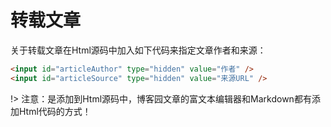 # 转载文章
 
关于转载文章在Html源码中加入如下代码来指定文章作者和来源：

```html
<input id="articleAuthor" type="hidden" value="作者" />
<input id="articleSource" type="hidden" value="来源URL" />
```

!> 注意：是添加到Html源码中，博客园文章的富文本编辑器和Markdown都有添加Html代码的方式！